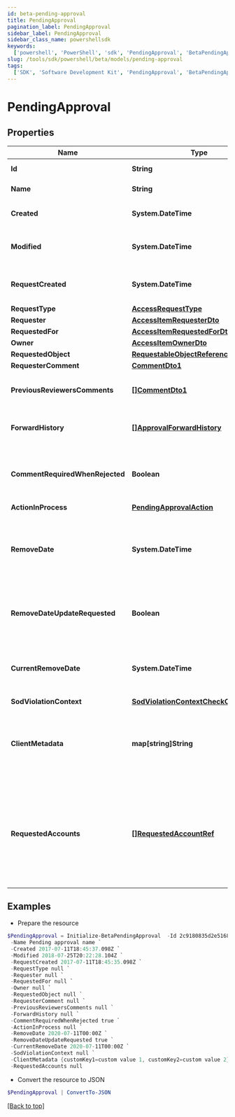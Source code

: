 ```yaml
---
id: beta-pending-approval
title: PendingApproval
pagination_label: PendingApproval
sidebar_label: PendingApproval
sidebar_class_name: powershellsdk
keywords:
  ['powershell', 'PowerShell', 'sdk', 'PendingApproval', 'BetaPendingApproval']
slug: /tools/sdk/powershell/beta/models/pending-approval
tags:
  ['SDK', 'Software Development Kit', 'PendingApproval', 'BetaPendingApproval']
---
```


# PendingApproval

## Properties

| Name | Type | Description | Notes |
| --- | --- | --- | --- |
| **Id** | **String** | The approval id. | [optional] |
| **Name** | **String** | The name of the approval. | [optional] |
| **Created** | **System.DateTime** | When the approval was created. | [optional] |
| **Modified** | **System.DateTime** | When the approval was modified last time. | [optional] |
| **RequestCreated** | **System.DateTime** | When the access-request was created. | [optional] |
| **RequestType** | [**AccessRequestType**](access-request-type) |  | [optional] |
| **Requester** | [**AccessItemRequesterDto**](access-item-requester-dto) |  | [optional] |
| **RequestedFor** | [**AccessItemRequestedForDto**](access-item-requested-for-dto) |  | [optional] |
| **Owner** | [**AccessItemOwnerDto**](access-item-owner-dto) |  | [optional] |
| **RequestedObject** | [**RequestableObjectReference**](requestable-object-reference) |  | [optional] |
| **RequesterComment** | [**CommentDto1**](comment-dto1) |  | [optional] |
| **PreviousReviewersComments** | [**[]CommentDto1**](comment-dto1) | The history of the previous reviewers comments. | [optional] |
| **ForwardHistory** | [**[]ApprovalForwardHistory**](approval-forward-history) | The history of approval forward action. | [optional] |
| **CommentRequiredWhenRejected** | **Boolean** | When true the rejector has to provide comments when rejecting | [optional] [default to $false] |
| **ActionInProcess** | [**PendingApprovalAction**](pending-approval-action) |  | [optional] |
| **RemoveDate** | **System.DateTime** | The date the role or access profile or entitlement is no longer assigned to the specified identity. | [optional] |
| **RemoveDateUpdateRequested** | **Boolean** | If true, then the request is to change the remove date or sunset date. | [optional] [default to $false] |
| **CurrentRemoveDate** | **System.DateTime** | The remove date or sunset date that was assigned at the time of the request. | [optional] |
| **SodViolationContext** | [**SodViolationContextCheckCompleted1**](sod-violation-context-check-completed1) |  | [optional] |
| **ClientMetadata** | **map[string]String** | Arbitrary key-value pairs, if any were included in the corresponding access request item | [optional] |
| **RequestedAccounts** | [**[]RequestedAccountRef**](requested-account-ref) | The accounts selected by the user for the access to be provisioned on, in case they have multiple accounts on one or more sources. | [optional] |

## Examples

- Prepare the resource

```powershell
$PendingApproval = Initialize-BetaPendingApproval  -Id 2c9180835d2e5168015d32f890ca1581 `
 -Name Pending approval name `
 -Created 2017-07-11T18:45:37.098Z `
 -Modified 2018-07-25T20:22:28.104Z `
 -RequestCreated 2017-07-11T18:45:35.098Z `
 -RequestType null `
 -Requester null `
 -RequestedFor null `
 -Owner null `
 -RequestedObject null `
 -RequesterComment null `
 -PreviousReviewersComments null `
 -ForwardHistory null `
 -CommentRequiredWhenRejected true `
 -ActionInProcess null `
 -RemoveDate 2020-07-11T00:00Z `
 -RemoveDateUpdateRequested true `
 -CurrentRemoveDate 2020-07-11T00:00Z `
 -SodViolationContext null `
 -ClientMetadata {customKey1=custom value 1, customKey2=custom value 2} `
 -RequestedAccounts null
```

- Convert the resource to JSON

```powershell
$PendingApproval | ConvertTo-JSON
```

[[Back to top]](#)
